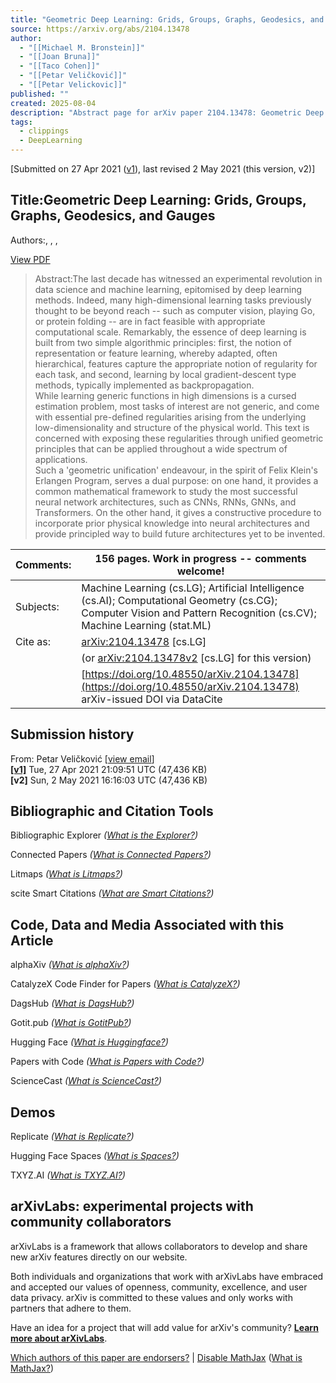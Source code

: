 ```yaml
---
title: "Geometric Deep Learning: Grids, Groups, Graphs, Geodesics, and Gauges"
source: https://arxiv.org/abs/2104.13478
author:
  - "[[Michael M. Bronstein]]"
  - "[[Joan Bruna]]"
  - "[[Taco Cohen]]"
  - "[[Petar Veličković]]"
  - "[[Petar Velickovic]]"
published: ""
created: 2025-08-04
description: "Abstract page for arXiv paper 2104.13478: Geometric Deep Learning: Grids, Groups, Graphs, Geodesics, and Gauges"
tags:
  - clippings
  - DeepLearning
---
```


\[Submitted on 27 Apr 2021 ([v1](https://arxiv.org/abs/2104.13478v1)), last revised 2 May 2021 (this version, v2)\]

## Title:Geometric Deep Learning: Grids, Groups, Graphs, Geodesics, and Gauges

Authors:, , ,

[View PDF](https://arxiv.org/pdf/2104.13478)

> Abstract:The last decade has witnessed an experimental revolution in data science and machine learning, epitomised by deep learning methods. Indeed, many high-dimensional learning tasks previously thought to be beyond reach -- such as computer vision, playing Go, or protein folding -- are in fact feasible with appropriate computational scale. Remarkably, the essence of deep learning is built from two simple algorithmic principles: first, the notion of representation or feature learning, whereby adapted, often hierarchical, features capture the appropriate notion of regularity for each task, and second, learning by local gradient-descent type methods, typically implemented as backpropagation.  
> While learning generic functions in high dimensions is a cursed estimation problem, most tasks of interest are not generic, and come with essential pre-defined regularities arising from the underlying low-dimensionality and structure of the physical world. This text is concerned with exposing these regularities through unified geometric principles that can be applied throughout a wide spectrum of applications.  
> Such a 'geometric unification' endeavour, in the spirit of Felix Klein's Erlangen Program, serves a dual purpose: on one hand, it provides a common mathematical framework to study the most successful neural network architectures, such as CNNs, RNNs, GNNs, and Transformers. On the other hand, it gives a constructive procedure to incorporate prior physical knowledge into neural architectures and provide principled way to build future architectures yet to be invented.

| Comments: | 156 pages. Work in progress -- comments welcome! |
| --- | --- |
| Subjects: | Machine Learning (cs.LG); Artificial Intelligence (cs.AI); Computational Geometry (cs.CG); Computer Vision and Pattern Recognition (cs.CV); Machine Learning (stat.ML) |
| Cite as: | [arXiv:2104.13478](https://arxiv.org/abs/2104.13478) \[cs.LG\] |
|  | (or [arXiv:2104.13478v2](https://arxiv.org/abs/2104.13478v2) \[cs.LG\] for this version) |
|  | [https://doi.org/10.48550/arXiv.2104.13478](https://doi.org/10.48550/arXiv.2104.13478)  arXiv-issued DOI via DataCite |

## Submission history

From: Petar Veličković \[[view email](https://arxiv.org/show-email/8d33b94b/2104.13478)\]  
**[\[v1\]](https://arxiv.org/abs/2104.13478v1)** Tue, 27 Apr 2021 21:09:51 UTC (47,436 KB)  
**\[v2\]** Sun, 2 May 2021 16:16:03 UTC (47,436 KB)  

## Bibliographic and Citation Tools

Bibliographic Explorer *([What is the Explorer?](https://info.arxiv.org/labs/showcase.html#arxiv-bibliographic-explorer))*

Connected Papers *([What is Connected Papers?](https://www.connectedpapers.com/about))*

Litmaps *([What is Litmaps?](https://www.litmaps.co/))*

scite Smart Citations *([What are Smart Citations?](https://www.scite.ai/))*

## Code, Data and Media Associated with this Article

alphaXiv *([What is alphaXiv?](https://alphaxiv.org/))*

CatalyzeX Code Finder for Papers *([What is CatalyzeX?](https://www.catalyzex.com/))*

DagsHub *([What is DagsHub?](https://dagshub.com/))*

Gotit.pub *([What is GotitPub?](http://gotit.pub/faq))*

Hugging Face *([What is Huggingface?](https://huggingface.co/huggingface))*

Papers with Code *([What is Papers with Code?](https://paperswithcode.com/))*

ScienceCast *([What is ScienceCast?](https://sciencecast.org/welcome))*

## Demos

Replicate *([What is Replicate?](https://replicate.com/docs/arxiv/about))*

Hugging Face Spaces *([What is Spaces?](https://huggingface.co/docs/hub/spaces))*

TXYZ.AI *([What is TXYZ.AI?](https://txyz.ai/))*

## arXivLabs: experimental projects with community collaborators

arXivLabs is a framework that allows collaborators to develop and share new arXiv features directly on our website.

Both individuals and organizations that work with arXivLabs have embraced and accepted our values of openness, community, excellence, and user data privacy. arXiv is committed to these values and only works with partners that adhere to them.

Have an idea for a project that will add value for arXiv's community? [**Learn more about arXivLabs**](https://info.arxiv.org/labs/index.html).

[Which authors of this paper are endorsers?](https://arxiv.org/auth/show-endorsers/2104.13478) | [Disable MathJax](https://arxiv.org/abs/) ([What is MathJax?](https://info.arxiv.org/help/mathjax.html))